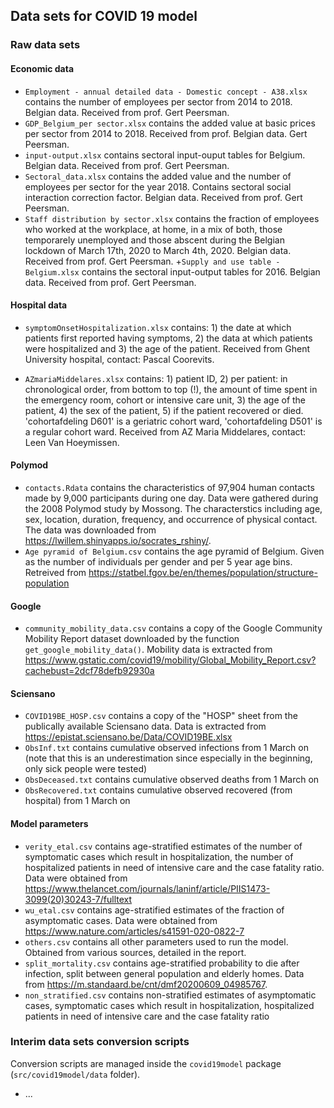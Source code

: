 ## Data sets for COVID 19 model

### Raw data sets

#### Economic data

+ `Employment - annual detailed data - Domestic concept - A38.xlsx` contains the number of employees per sector from 2014 to 2018. Belgian data. Received from prof. Gert Peersman.
+ `GDP_Belgium_per sector.xlsx` contains the added value at basic prices per sector from 2014 to 2018. Received from prof. Belgian data. Gert Peersman.
+ `input-output.xlsx` contains sectoral input-ouput tables for Belgium. Belgian data. Received from prof. Gert Peersman.
+ `Sectoral_data.xlsx` contains the added value and the number of employees per sector for the year 2018. Contains sectoral social interaction correction factor. Belgian data. Received from prof. Gert Peersman.
+ `Staff distribution by sector.xlsx` contains the fraction of employees who worked at the workplace, at home, in a mix of both, those temporarely unemployed and those abscent during the Belgian lockdown of March 17th, 2020 to March 4th, 2020. Belgian data. Received from prof. Gert Peersman.
+`Supply and use table - Belgium.xlsx` contains the sectoral input-output tables for 2016. Belgian data. Received from prof. Gert Peersman.

#### Hospital data

+ `symptomOnsetHospitalization.xlsx` contains: 1) the date at which patients first reported having symptoms, 2) the data at which patients were hospitalized and 3) the age of the patient. Received from Ghent University hospital, contact: Pascal Coorevits.

+ `AZmariaMiddelares.xlsx` contains: 1) patient ID, 2) per patient: in chronological order, from bottom to top (!), the amount of time spent in the emergency room, cohort or intensive care unit, 3) the age of the patient, 4) the sex of the patient, 5) if the patient recovered or died. 'cohortafdeling D601' is a geriatric cohort ward, 'cohortafdeling D501' is a regular cohort ward. Received from AZ Maria Middelares, contact: Leen Van Hoeymissen.

#### Polymod

+ `contacts.Rdata` contains the characteristics of 97,904 human contacts made by 9,000 participants during one day. Data were gathered during the 2008 Polymod study by Mossong. The characterstics including age, sex, location, duration, frequency, and occurrence of physical contact. The data was downloaded from https://lwillem.shinyapps.io/socrates_rshiny/.
+ `Age pyramid of Belgium.csv` contains the age pyramid of Belgium. Given as the number of individuals per gender and per 5 year age bins. Retreived from https://statbel.fgov.be/en/themes/population/structure-population

#### Google

+ `community_mobility_data.csv` contains a copy of the Google Community Mobility Report dataset downloaded by the function `get_google_mobility_data()`. Mobility data is extracted from https://www.gstatic.com/covid19/mobility/Global_Mobility_Report.csv?cachebust=2dcf78defb92930a

#### Sciensano

+ `COVID19BE_HOSP.csv` contains a copy of the "HOSP" sheet from the publically available Sciensano data. Data is extracted from https://epistat.sciensano.be/Data/COVID19BE.xlsx
+ `ObsInf.txt` contains cumulative observed infections from 1 March on
 (note that this is an underestimation since especially in the beginning, only sick people
   were tested)
+ `ObsDeceased.txt` contains cumulative observed deaths from 1 March on
+ `ObsRecovered.txt` contains cumulative observed recovered (from hospital) from 1 March on

#### Model parameters

+ `verity_etal.csv` contains age-stratified estimates of the number of symptomatic cases which result in hospitalization, the number of hospitalized patients in need of intensive care and the case fatality ratio. Data were obtained from https://www.thelancet.com/journals/laninf/article/PIIS1473-3099(20)30243-7/fulltext
+ `wu_etal.csv` contains age-stratified estimates of the fraction of asymptomatic cases. Data were obtained from https://www.nature.com/articles/s41591-020-0822-7
+ `others.csv` contains all other parameters used to run the model. Obtained from various sources, detailed in the report.
+ `split_mortality.csv` contains age-stratified probability to die after infection,
split between general population and elderly homes. Data from https://m.standaard.be/cnt/dmf20200609_04985767.
+ `non_stratified.csv` contains non-stratified estimates of asymptomatic cases, symptomatic cases which result in hospitalization, hospitalized patients in need of intensive care and the case fatality ratio

### Interim data sets conversion scripts

Conversion scripts are managed inside the `covid19model` package (`src/covid19model/data` folder).

- ...
